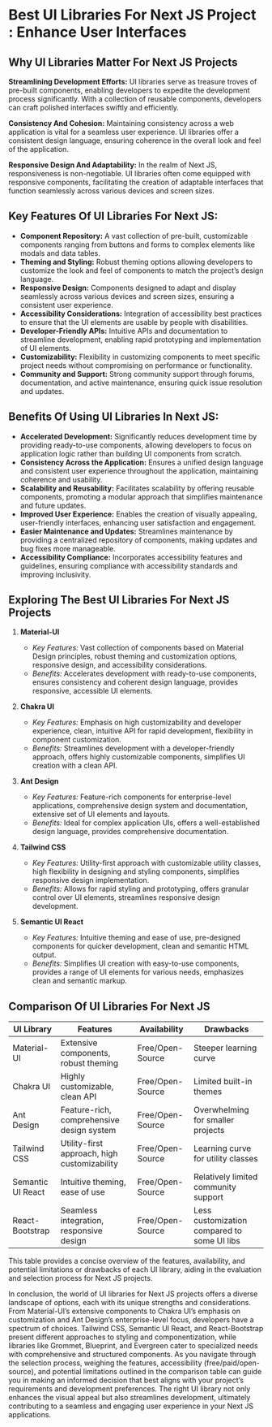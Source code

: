 # Best UI Libraries For Next JS Project : Enhance User Interfaces

## Why UI Libraries Matter For Next JS Projects

**Streamlining Development Efforts:** UI libraries serve as treasure troves of pre-built components, enabling developers to expedite the development process significantly. With a collection of reusable components, developers can craft polished interfaces swiftly and efficiently.

**Consistency And Cohesion:** Maintaining consistency across a web application is vital for a seamless user experience. UI libraries offer a consistent design language, ensuring coherence in the overall look and feel of the application.

**Responsive Design And Adaptability:** In the realm of Next JS, responsiveness is non-negotiable. UI libraries often come equipped with responsive components, facilitating the creation of adaptable interfaces that function seamlessly across various devices and screen sizes.

## Key Features Of UI Libraries For Next JS:

- **Component Repository:** A vast collection of pre-built, customizable components ranging from buttons and forms to complex elements like modals and data tables.
- **Theming and Styling:** Robust theming options allowing developers to customize the look and feel of components to match the project’s design language.
- **Responsive Design:** Components designed to adapt and display seamlessly across various devices and screen sizes, ensuring a consistent user experience.
- **Accessibility Considerations:** Integration of accessibility best practices to ensure that the UI elements are usable by people with disabilities.
- **Developer-Friendly APIs:** Intuitive APIs and documentation to streamline development, enabling rapid prototyping and implementation of UI elements.
- **Customizability:** Flexibility in customizing components to meet specific project needs without compromising on performance or functionality.
- **Community and Support:** Strong community support through forums, documentation, and active maintenance, ensuring quick issue resolution and updates.

## Benefits Of Using UI Libraries In Next JS:

- **Accelerated Development:** Significantly reduces development time by providing ready-to-use components, allowing developers to focus on application logic rather than building UI components from scratch.
- **Consistency Across the Application:** Ensures a unified design language and consistent user experience throughout the application, maintaining coherence and usability.
- **Scalability and Reusability:** Facilitates scalability by offering reusable components, promoting a modular approach that simplifies maintenance and future updates.
- **Improved User Experience:** Enables the creation of visually appealing, user-friendly interfaces, enhancing user satisfaction and engagement.
- **Easier Maintenance and Updates:** Streamlines maintenance by providing a centralized repository of components, making updates and bug fixes more manageable.
- **Accessibility Compliance:** Incorporates accessibility features and guidelines, ensuring compliance with accessibility standards and improving inclusivity.

## Exploring The Best UI Libraries For Next JS Projects

1. **Material-UI**

   - _Key Features:_ Vast collection of components based on Material Design principles, robust theming and customization options, responsive design, and accessibility considerations.
   - _Benefits:_ Accelerates development with ready-to-use components, ensures consistency and coherent design language, provides responsive, accessible UI elements.

2. **Chakra UI**

   - _Key Features:_ Emphasis on high customizability and developer experience, clean, intuitive API for rapid development, flexibility in component customization.
   - _Benefits:_ Streamlines development with a developer-friendly approach, offers highly customizable components, simplifies UI creation with a clean API.

3. **Ant Design**

   - _Key Features:_ Feature-rich components for enterprise-level applications, comprehensive design system and documentation, extensive set of UI elements and layouts.
   - _Benefits:_ Ideal for complex application UIs, offers a well-established design language, provides comprehensive documentation.

4. **Tailwind CSS**

   - _Key Features:_ Utility-first approach with customizable utility classes, high flexibility in designing and styling components, simplifies responsive design implementation.
   - _Benefits:_ Allows for rapid styling and prototyping, offers granular control over UI elements, streamlines responsive design development.

5. **Semantic UI React**
   - _Key Features:_ Intuitive theming and ease of use, pre-designed components for quicker development, clean and semantic HTML output.
   - _Benefits:_ Simplifies UI creation with easy-to-use components, provides a range of UI elements for various needs, emphasizes clean and semantic markup.

## Comparison Of UI Libraries For Next JS

| UI Library        | Features                                     | Availability     | Drawbacks                                   |
| ----------------- | -------------------------------------------- | ---------------- | ------------------------------------------- |
| Material-UI       | Extensive components, robust theming         | Free/Open-Source | Steeper learning curve                      |
| Chakra UI         | Highly customizable, clean API               | Free/Open-Source | Limited built-in themes                     |
| Ant Design        | Feature-rich, comprehensive design system    | Free/Open-Source | Overwhelming for smaller projects           |
| Tailwind CSS      | Utility-first approach, high customizability | Free/Open-Source | Learning curve for utility classes          |
| Semantic UI React | Intuitive theming, ease of use               | Free/Open-Source | Relatively limited community support        |
| React-Bootstrap   | Seamless integration, responsive design      | Free/Open-Source | Less customization compared to some UI libs |

This table provides a concise overview of the features, availability, and potential limitations or drawbacks of each UI library, aiding in the evaluation and selection process for Next JS projects.

In conclusion, the world of UI libraries for Next JS projects offers a diverse landscape of options, each with its unique strengths and considerations. From Material-UI’s extensive components to Chakra UI’s emphasis on customization and Ant Design’s enterprise-level focus, developers have a spectrum of choices. Tailwind CSS, Semantic UI React, and React-Bootstrap present different approaches to styling and componentization, while libraries like Grommet, Blueprint, and Evergreen cater to specialized needs with comprehensive and structured components. As you navigate through the selection process, weighing the features, accessibility (free/paid/open-source), and potential limitations outlined in the comparison table can guide you in making an informed decision that best aligns with your project’s requirements and development preferences. The right UI library not only enhances the visual appeal but also streamlines development, ultimately contributing to a seamless and engaging user experience in your Next JS applications.
